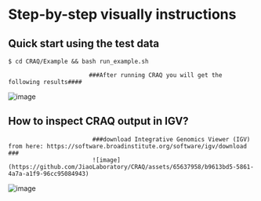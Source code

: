 # Step-by-step visually instructions  
## Quick start using the test data
```
$ cd CRAQ/Example && bash run_example.sh
```
                           ###After running CRAQ you will get the following results#### 

![image](https://github.com/JiaoLaboratory/CRAQ/assets/65637958/390b5e32-d317-479a-9f04-7c18f63b6294)

## How to inspect CRAQ output in IGV? 
                            ###download Integrative Genomics Viewer (IGV) from here: https://software.broadinstitute.org/software/igv/download ###  
                            ![image](https://github.com/JiaoLaboratory/CRAQ/assets/65637958/b9613bd5-5861-4a7a-a1f9-96cc95084943)


![image](https://github.com/JiaoLaboratory/CRAQ/assets/65637958/557051d0-afe1-4a1e-9422-8eb4407c1be6)


